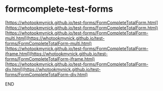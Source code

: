 # formcomplete-test-forms

[https://whotookmynick.github.io/test-forms/FormCompleteTotalForm.html](https://whotookmynick.github.io/test-forms/FormCompleteTotalForm.html) \
[https://whotookmynick.github.io/test-forms/FormCompleteTotalForm-multi.html](https://whotookmynick.github.io/test-forms/FormCompleteTotalForm-multi.html) \
[https://whotookmynick.github.io/test-forms/FormCompleteTotalForm-iframe.html](https://whotookmynick.github.io/test-forms/FormCompleteTotalForm-iframe.html) \
[https://whotookmynick.github.io/test-forms/FormCompleteTotalForm-div.html](https://whotookmynick.github.io/test-forms/FormCompleteTotalForm-div.html) 

END
